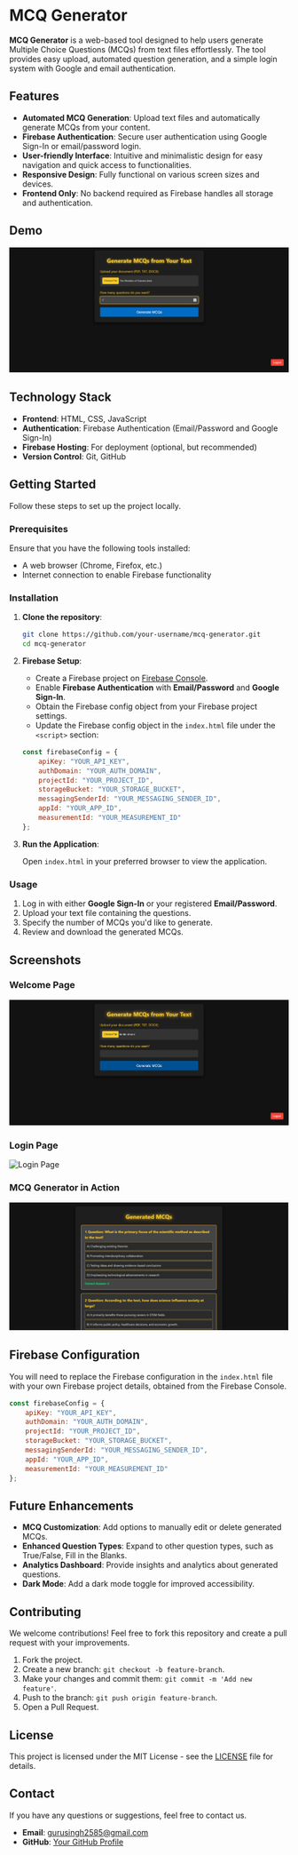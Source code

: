 
# MCQ Generator

**MCQ Generator** is a web-based tool designed to help users generate Multiple Choice Questions (MCQs) from text files effortlessly. The tool provides easy upload, automated question generation, and a simple login system with Google and email authentication.

## Features

- **Automated MCQ Generation**: Upload text files and automatically generate MCQs from your content.
- **Firebase Authentication**: Secure user authentication using Google Sign-In or email/password login.
- **User-friendly Interface**: Intuitive and minimalistic design for easy navigation and quick access to functionalities.
- **Responsive Design**: Fully functional on various screen sizes and devices.
- **Frontend Only**: No backend required as Firebase handles all storage and authentication.

## Demo

![Tool Visual](images/image.png)

## Technology Stack

- **Frontend**: HTML, CSS, JavaScript
- **Authentication**: Firebase Authentication (Email/Password and Google Sign-In)
- **Firebase Hosting**: For deployment (optional, but recommended)
- **Version Control**: Git, GitHub

## Getting Started

Follow these steps to set up the project locally.

### Prerequisites

Ensure that you have the following tools installed:

- A web browser (Chrome, Firefox, etc.)
- Internet connection to enable Firebase functionality

### Installation

1. **Clone the repository**:

   ```bash
   git clone https://github.com/your-username/mcq-generator.git
   cd mcq-generator
   ```

2. **Firebase Setup**:

   - Create a Firebase project on [Firebase Console](https://console.firebase.google.com/).
   - Enable **Firebase Authentication** with **Email/Password** and **Google Sign-In**.
   - Obtain the Firebase config object from your Firebase project settings.
   - Update the Firebase config object in the `index.html` file under the `<script>` section:

   ```javascript
   const firebaseConfig = {
       apiKey: "YOUR_API_KEY",
       authDomain: "YOUR_AUTH_DOMAIN",
       projectId: "YOUR_PROJECT_ID",
       storageBucket: "YOUR_STORAGE_BUCKET",
       messagingSenderId: "YOUR_MESSAGING_SENDER_ID",
       appId: "YOUR_APP_ID",
       measurementId: "YOUR_MEASUREMENT_ID"
   };
   ```

3. **Run the Application**:

   Open `index.html` in your preferred browser to view the application.

### Usage

1. Log in with either **Google Sign-In** or your registered **Email/Password**.
2. Upload your text file containing the questions.
3. Specify the number of MCQs you'd like to generate.
4. Review and download the generated MCQs.

## Screenshots

### Welcome Page
![Welcome Page](images/welcome.png)

### Login Page
![Login Page](images/login.png)

### MCQ Generator in Action
![MCQ Generator](images/mcq-generator.png)

## Firebase Configuration

You will need to replace the Firebase configuration in the `index.html` file with your own Firebase project details, obtained from the Firebase Console.

```javascript
const firebaseConfig = {
    apiKey: "YOUR_API_KEY",
    authDomain: "YOUR_AUTH_DOMAIN",
    projectId: "YOUR_PROJECT_ID",
    storageBucket: "YOUR_STORAGE_BUCKET",
    messagingSenderId: "YOUR_MESSAGING_SENDER_ID",
    appId: "YOUR_APP_ID",
    measurementId: "YOUR_MEASUREMENT_ID"
};
```

## Future Enhancements

- **MCQ Customization**: Add options to manually edit or delete generated MCQs.
- **Enhanced Question Types**: Expand to other question types, such as True/False, Fill in the Blanks.
- **Analytics Dashboard**: Provide insights and analytics about generated questions.
- **Dark Mode**: Add a dark mode toggle for improved accessibility.

## Contributing

We welcome contributions! Feel free to fork this repository and create a pull request with your improvements.

1. Fork the project.
2. Create a new branch: `git checkout -b feature-branch`.
3. Make your changes and commit them: `git commit -m 'Add new feature'`.
4. Push to the branch: `git push origin feature-branch`.
5. Open a Pull Request.

## License

This project is licensed under the MIT License - see the [LICENSE](LICENSE) file for details.

## Contact

If you have any questions or suggestions, feel free to contact us.

- **Email**: [gurusingh2585@gmail.com](mailto:gurusingh2585@gmail.com)
- **GitHub**: [Your GitHub Profile](https://github.com/gurusinghpal)
